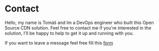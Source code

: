 # Contact

Hello, my name is Tomáš and Im a DevOps engineer who built this Open Source CDN solution. Feel free to contact me if you're interested in the solution, I'll be happy to help to get it up and running with you. <br>

If you want to leave a message feel free fill this [form](https://n8n.tbotech.sk/form/5e66f7f3-f59e-4973-aa75-26a343a9b0ba)
